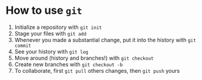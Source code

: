  # How to use `git`
 1. Initialize a repository with `git init`
 2. Stage your files with `git add`
 3. Whenever you made a substantial change, put it into the history with `git commit`
 4. See your history with `git log`
 5. Move around (history and branches!) with `git checkout`
 6. Create new branches with `git checkout -b`
 7. To collaborate, first `git pull` others changes, then `git push` yours